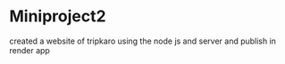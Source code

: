 # Miniproject2
created a website of tripkaro using the node js and server and publish in render app 

